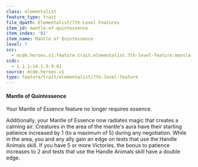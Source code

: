 ```yaml
---
class: elementalist
feature_type: trait
file_dpath: Elementalist/7th-Level Features
item_id: mantle-of-quintessence
item_index: '01'
item_name: Mantle of Quintessence
level: 7
scc:
  - mcdm.heroes.v1:feature.trait.elementalist.7th-level-feature:mantle-of-quintessence
scdc:
  - 1.1.1:14.1.9.9:01
source: mcdm.heroes.v1
type: feature/trait/elementalist/7th-level-feature
---
```


#### Mantle of Quintessence

Your Mantle of Essence feature no longer requires essence.

Additionally, your Mantle of Essence now radiates magic that creates a calming air. Creatures in the area of the mantle's aura have their starting patience increased by 1 (to a maximum of 5) during any negotiation. While in the area, you and any ally gain an edge on tests that use the Handle Animals skill. If you have 5 or more Victories, the bonus to patience increases to 2 and tests that use the Handle Animals skill have a double edge.
